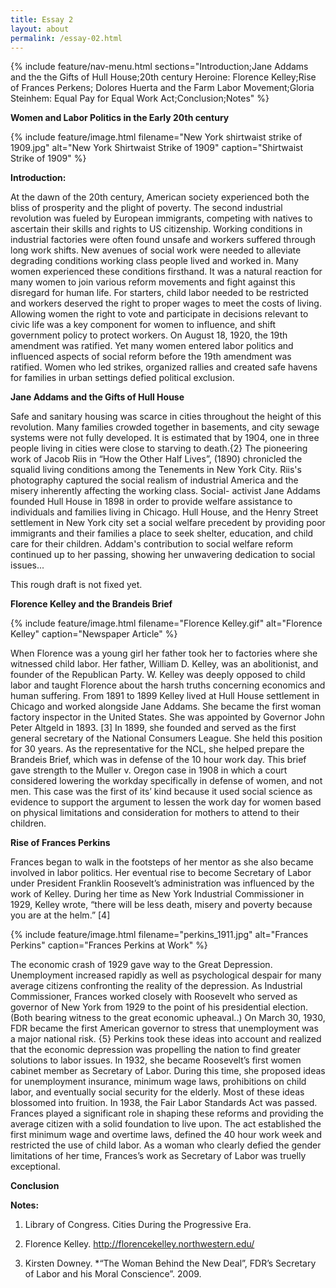```yaml
---
title: Essay 2
layout: about
permalink: /essay-02.html
---
```


{% include feature/nav-menu.html sections="Introduction;Jane Addams and the the Gifts of Hull House;20th century Heroine: Florence Kelley;Rise of Frances Perkens; Dolores Huerta and the Farm Labor Movement;Gloria Steinhem: Equal Pay for Equal Work Act;Conclusion;Notes" %}


**Women and Labor Politics in the Early 20th century**                

{% include feature/image.html filename="New York shirtwaist strike of 1909.jpg" alt="New York Shirtwaist Strike of 1909" caption="Shirtwaist Strike of 1909" %}



**Introduction:**

At the dawn of the 20th century, American society experienced both the bliss of prosperity and the plight of poverty. The second industrial revolution was fueled by European immigrants, competing with natives to ascertain their skills and rights to US citizenship. Working conditions in industrial factories were often found unsafe and workers suffered through long work shifts. New avenues of social work were needed to alleviate degrading conditions working class people lived and worked in. Many women experienced these conditions firsthand. It was a natural reaction for many women to join various reform movements and fight against this disregard for human life. For starters, child labor needed to be restricted and workers deserved the right to proper wages to meet the costs of living. Allowing women the right to vote and participate in decisions relevant to civic life was a key component for women to influence, and shift government policy to protect workers. On August 18, 1920, the 19th amendment was ratified. Yet many women entered labor politics and influenced aspects of social reform before the 19th amendment was ratified. Women who led strikes, organized rallies and created safe havens for families in urban settings defied political exclusion. 

 
**Jane Addams and the Gifts of Hull House**

Safe and sanitary housing was scarce in cities throughout the height of this revolution. Many families crowded together in basements, and city sewage systems were not fully developed. It is estimated that by 1904, one in three people living in cities were close to starving to death.{2}   The pioneering work of Jacob Riis in “How the Other Half Lives”, (1890) chronicled the squalid living conditions among the Tenements in New York City.  Riis's photography captured the social realism of industrial America and the misery inherently affecting the working class. Social- activist Jane Addams founded Hull House in 1898 in order to provide welfare assistance to individuals and families living in Chicago. Hull House, and the Henry Street settlement in New York city set a social welfare precedent by providing poor immigrants and their families a place to seek shelter, education, and child care for their children. Addam's contribution to social welfare reform continued up to her passing, showing her unwavering dedication to social issues...

This rough draft is not fixed yet.



**Florence Kelley and the Brandeis Brief**

{% include feature/image.html filename="Florence Kelley.gif" alt="Florence Kelley" caption="Newspaper Article" %}

When Florence was a young girl her father took her to factories where she witnessed child labor.  Her father, William D. Kelley, was an abolitionist, and founder of the Republican Party. W. Kelley was deeply opposed to child labor and taught Florence about the harsh truths concerning economics and human suffering. From 1891 to 1899 Kelley lived at Hull House settlement in Chicago and worked alongside Jane Addams. She became the first woman factory inspector in the United States.  She was appointed by Governor John Peter Altgeld in 1893. [3] In 1899, she founded and served as the first general secretary of the National Consumers League.  She held this position for 30 years. As the representative for the NCL, she helped prepare the Brandeis Brief, which was in defense of the 10 hour work day.  This brief gave strength to the Muller v. Oregon case in 1908 in which a court considered lowering the workday specifically in defense of women, and not men.  This case was the first of its’ kind because it used social science as evidence to support the argument to lessen the work day for women based on physical limitations and consideration for mothers to attend to their children. 

**Rise of Frances Perkins**

Frances began to walk in the footsteps of her mentor as she also became involved in labor politics. Her eventual rise to become Secretary of Labor under President Franklin Roosevelt’s administration was influenced by the work of Kelley.  During her time as New York Industrial Commissioner in 1929, Kelley wrote, “there will be less death, misery and poverty because you are at the helm.” [4] 

{% include feature/image.html filename="perkins_1911.jpg" alt="Frances Perkins" caption="Frances Perkins at Work" %}

The economic crash of 1929 gave way to the Great Depression.  Unemployment increased rapidly as well as psychological despair for many average citizens confronting the reality of the depression.  As Industrial Commissioner, Frances worked closely with Roosevelt who served as governor of New York from 1929 to the point of his presidential election.  (Both bearing witness to the great economic upheaval..) On March 30, 1930, FDR became the first American governor to stress that unemployment was a major national risk. {5}  Perkins took these ideas into account and realized that the economic depression was propelling the nation to find greater solutions to labor issues.  In 1932, she became Roosevelt’s first women cabinet member as Secretary of Labor. During this time, she proposed ideas for unemployment insurance, minimum wage laws, prohibitions on child labor, and eventually social security for the elderly.  Most of these ideas blossomed into fruition.  In 1938, the Fair Labor Standards Act was passed.  Frances played a significant role in shaping these reforms and providing the average citizen with a solid foundation to live upon. The act established the first minimum wage and overtime laws, defined the 40 hour work week and restricted the use of child labor.  As a woman who clearly defied the gender limitations of her time, Frances’s work as Secretary of Labor was truelly exceptional. 

**Conclusion**


**Notes:**


1.  Library of Congress.  Cities During the Progressive Era.

2.  Florence Kelley.  http://florencekelley.northwestern.edu/

3.  Kirsten Downey.  *“The Woman Behind the New Deal”, FDR’s Secretary of Labor and his Moral Conscience”. 2009.







